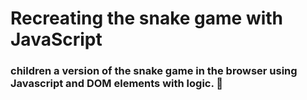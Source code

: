 # Recreating the snake game with JavaScript

### children a version of the snake game in the browser using Javascript and DOM elements with logic. :snake:

